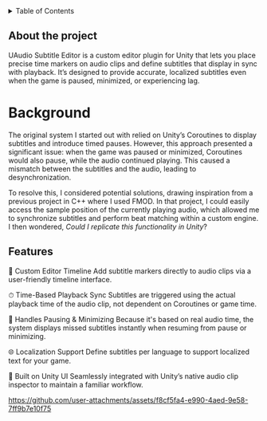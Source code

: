 <details>
  <summary>Table of Contents</summary>
  <ol>
    <li><a href="#about-the-project">About The Project</a></li>
    <li><a href="#features">Features</a></li>
  </ol>
</details>

## About the project

UAudio Subtitle Editor is a custom editor plugin for Unity that lets you place precise time markers on audio clips and define subtitles that display in sync with playback. It’s designed to provide accurate, localized subtitles even when the game is paused, minimized, or experiencing lag.

# Background

The original system I started out with relied on Unity’s Coroutines to display subtitles and introduce timed pauses. However, this approach presented a significant issue: when the game was paused or minimized, Coroutines would also pause, while the audio continued playing. This caused a mismatch between the subtitles and the audio, leading to desynchronization.

To resolve this, I considered potential solutions, drawing inspiration from a previous project in C++ where I used FMOD. In that project, I could easily access the sample position of the currently playing audio, which allowed me to synchronize subtitles and perform beat matching within a custom engine. I then wondered, *Could I replicate this functionality in Unity*?

## Features

🎯 Custom Editor Timeline
Add subtitle markers directly to audio clips via a user-friendly timeline interface.

⏱ Time-Based Playback Sync
Subtitles are triggered using the actual playback time of the audio clip, not dependent on Coroutines or game time.

🛑 Handles Pausing & Minimizing
Because it's based on real audio time, the system displays missed subtitles instantly when resuming from pause or minimizing.

🌐 Localization Support
Define subtitles per language to support localized text for your game.

🧩 Built on Unity UI
Seamlessly integrated with Unity’s native audio clip inspector to maintain a familiar workflow.

https://github.com/user-attachments/assets/f8cf5fa4-e990-4aed-9e58-7ff9b7e10f75
